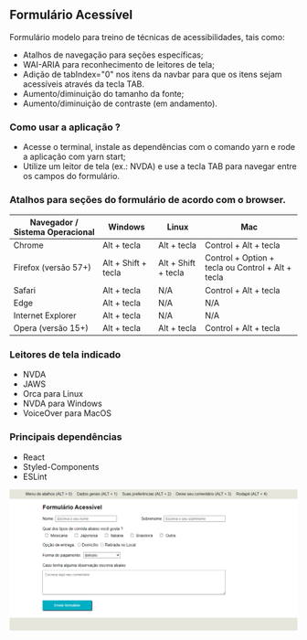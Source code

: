 ## Formulário Acessível
Formulário modelo para treino de técnicas de acessibilidades, tais como:
- Atalhos de navegação para seções específicas;
- WAI-ARIA para reconhecimento de leitores de tela;
- Adição de tabIndex="0" nos itens da navbar para que os itens sejam acessíveis através da tecla TAB.
- Aumento/diminuição do tamanho da fonte;
- Aumento/diminuição de contraste (em andamento).

### Como usar a aplicação ?
- Acesse o terminal, instale as dependências com o comando yarn e rode a aplicação com yarn start;
- Utilize um leitor de tela (ex.: NVDA) e use a tecla TAB para navegar entre os campos do formulário.

### Atalhos para seções do formulário de acordo com o browser.
Navegador / Sistema Operacional | Windows | Linux | Mac
------------------- | ------- | ----- | ----- 
Chrome              | Alt + tecla | Alt + tecla | Control + Alt + tecla
Firefox (versão 57+)| Alt + Shift + tecla | Alt + Shift + tecla | Control + Option + tecla ou Control + Alt + tecla
Safari              | Alt + tecla | N/A | Control + Alt + tecla
Edge                | Alt + tecla | N/A | N/A
Internet Explorer   | Alt + tecla | N/A | N/A
Opera (versão 15+)  | Alt + tecla | Alt + tecla | Control + Alt + tecla

### Leitores de tela indicado
- NVDA
- JAWS
- Orca para Linux
- NVDA para Windows
- VoiceOver para MacOS

### Principais dependências
- React
- Styled-Components
- ESLint

![image info](./print-screen.PNG)

<!-- 
Próximos passos
- Verificar se o yarn add eslint-plugin-jsx-a11y está funcionado
- Implementar contraste preto/branco
- Ajustar formulário para controlados
- Adicionar no rodapé uma tag address com um endereço fictício
- Ajustar responsividade
- Versão 2
- Aviso de envio do formulário
- Adicionar no rodapé um trecho de mídia social
- Tranformar a página em uma página de estudos de acessibilidade com:
-- Imagem acessível: usando as tags figure, img e figcaption
-- Vídeo acessível com legenda
-- Áudio acessível com texto
-- Leitor de libras (vLibras)
- Versão 3
-- Página de explicação sobre acessibilidade e a importância da semântica.
- Implementar busca por áudio (vide API do Google)
- Transformar a barra de acessibilidade em uma biblioteca react ou javascript ?
-->
